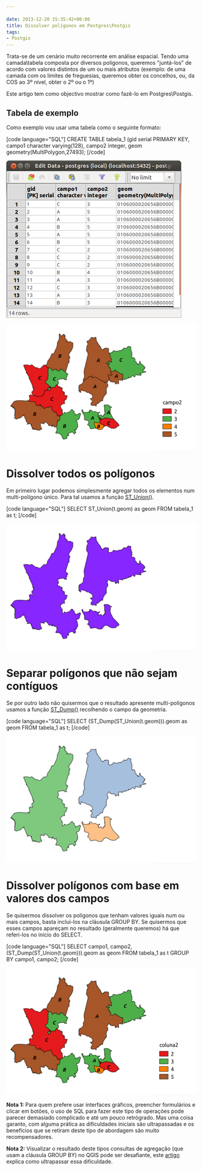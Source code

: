```yaml
---

date: 2013-12-20 15:35:42+00:00
title: Dissolver polígonos em Postgres\Postgis
tags:
- Postgis
---
```


Trata-se de um cenário muito recorrente em análise espacial. Tendo uma camada\tabela composta por diversos polígonos, queremos "juntá-los" de acordo com valores distintos de um ou mais atributos (exemplo: de uma camada com os limites de freguesias, queremos obter os concelhos, ou, da COS ao 3º nível, obter o 2º ou o 1º)

Este artigo tem como objectivo mostrar como fazê-lo em Postgres\Postgis.


## Tabela de exemplo


Como exemplo vou usar uma tabela como o seguinte formato:

[code language="SQL"]
CREATE TABLE tabela_1
    (gid serial PRIMARY KEY,
     campo1 character varying(128),
     campo2 integer,
     geom geometry(MultiPolygon,27493);
[/code]

[![tabela1_original_tabela](/images/2013/12/tabela1_original_tabela.png)
](/images/2013/12/tabela1_original_tabela.png)

[![tabela1_original](/images/2013/12/tabela1_original.png?w=584)
](/images/2013/12/tabela1_original.png)



# Dissolver todos os polígonos


Em primeiro lugar podemos simplesmente agregar todos os elementos num multi-polígono único. Para tal usamos a função [ST_Union()](http://postgis.refractions.net/docs/ST_Union.html).

[code language="SQL"]
SELECT
    ST_Union(t.geom) as geom
FROM
    tabela_1 as t;
[/code]

[![tabela1_union](/images/2013/12/tabela1_union.png?w=584)
](/images/2013/12/tabela1_union.png)



# Separar polígonos que não sejam contíguos


Se por outro lado não quisermos que o resultado apresente multi-polígonos usamos a função [ST_Dump()](http://postgis.refractions.net/docs/ST_Dump.html) recolhendo o campo da geometria.

[code language="SQL"]
SELECT
    (ST_Dump(ST_Union(t.geom))).geom as geom
FROM
    tabela_1 as t;
[/code]

[![tabela1_union_dump](/images/2013/12/tabela1_union_dump.png?w=584)
](/images/2013/12/tabela1_union_dump.png)



# Dissolver polígonos com base em valores dos campos


Se quisermos dissolver os polígonos que tenham valores iguais num ou mais campos, basta incluí-los na cláusula GROUP BY. Se quisermos que esses campos apareçam no resultado (geralmente queremos) há que referi-los no início do SELECT.

[code language="SQL"]
SELECT
    campo1,
    campo2,
    (ST_Dump(ST_Union(t.geom))).geom as geom
FROM
    tabela_1 as t
GROUP BY
    campo1,
    campo2;
[/code]

[![tabela1_union_by_value](/images/2013/12/tabela1_union_by_value.png?w=584)
](/images/2013/12/tabela1_union_by_value.png)

**Nota 1:** Para quem prefere usar interfaces gráficos, preencher formulários e clicar em botões, o uso de SQL para fazer este tipo de operações pode parecer demasiado complicado e até um pouco retrógrado. Mas uma coisa garanto, com alguma prática as dificuldades iniciais são ultrapassadas e os benefícios que se retiram deste tipo de abordagem são muito recompensadores.

**Nota 2:** Visualizar o resultado deste tipos consultas de agregação (que usam a cláusula GROUP BY) no QGIS pode ser desafiante, este [artigo](http://wp.me/p3kcmy-5p) explica como ultrapassar essa dificuldade.
